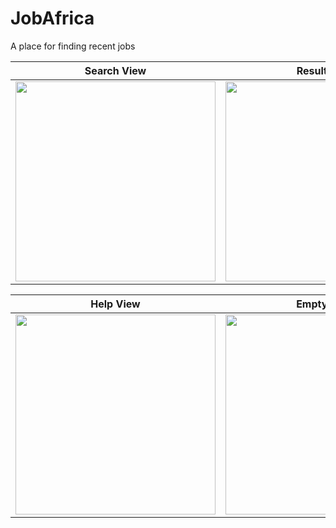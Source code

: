 # JobAfrica
A place for finding recent jobs

Search View   | Result View
--------------------- | ---------------------
<img src="https://user-images.githubusercontent.com/49038614/193405080-eb4cad0f-fc69-41a0-88ad-08133b6e358e.png" width="320"> | <img src="https://user-images.githubusercontent.com/49038614/193405065-631998ab-f292-4411-b1b6-94da8aa89aff.png" width="320">

Help View   | Empty View
--------------------- | ---------------------
<img src="https://user-images.githubusercontent.com/49038614/193405095-c1056376-51c3-48ae-8415-0bc88b1906c3.png" width="320"> | <img src="https://user-images.githubusercontent.com/49038614/193405054-a16b1e6d-40bf-44e9-a9d4-fc8dbc530a72.png" width="320">
